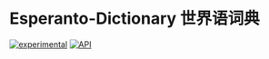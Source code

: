 # Esperanto-Dictionary 世界语词典
[![experimental](https://img.shields.io/badge/stability-experimental-orange.svg)](https://img.shields.io/badge/stability-experimental-orange.svg)
[![API](https://img.shields.io/badge/API-19%2B-blue.svg?style=flat)](https://android-arsenal.com/api?level=19)
